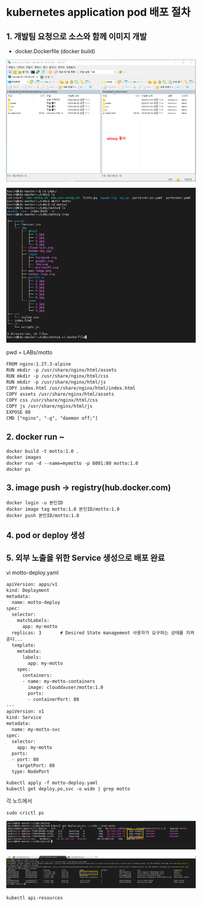 # kubernetes application pod 배포 절차

## 1. 개발팀 요청으로 소스와 함께 이미지 개발
- docker.Dockerfile (docker build)

![](./IMG/20250704/0011.png)

![](./IMG/20250704/0010.png)

pwd = LABs/motto

```
FROM nginx:1.27.3-alpine
RUN mkdir -p /usr/share/nginx/html/assets
RUN mkdir -p /usr/share/nginx/html/css
RUN mkdir -p /usr/share/nginx/html/js
COPY index.html /usr/share/nginx/html/index.html
COPY assets /usr/share/nginx/html/assets
COPY css /usr/share/nginx/html/css
COPY js /usr/share/nginx/html/js
EXPOSE 80
CMD ["nginx", "-g", "daemon off;"]

```
## 2. docker run ~ 

```
docker build -t motto:1.0 .
docker images
docker run -d --name=mymotto -p 8001:80 motto:1.0
docker ps

```
## 3. image push -> registry(hub.docker.com)
```
docker login -u 본인ID
docker image tag motto:1.0 본인ID/motto:1.0
docker push 본인ID/motto:1.0
```
## 4. pod or deploy 생성

## 5. 외부 노출을 위한 Service 생성으로 배포 완료

vi motto-deploy.yaml
```
apiVersion: apps/v1
kind: Deployment
metadata:
  name: motto-deploy
spec:
  selector:
    matchLabels:
      app: my-motto
  replicas: 3       # Desired State management 사용자가 요구하는 상태를 지켜준다...
  template:
    metadata:
      labels:
        app: my-motto
    spec:
      containers:
      - name: my-motto-containers
        image: clouddxuser/motto:1.0
        ports:
        - containerPort: 80
---
apiVersion: v1
kind: Service
metadata:
  name: my-motto-svc
spec:
  selector:
    app: my-motto
  ports:
  - port: 80
    targetPort: 80
  type: NodePort
```
```
kubectl apply -f motto-deploy.yaml
kubectl get deploy,po,svc -o wide | grep motto
```

각 노드에서 
```
sudo crictl ps
```

![](./IMG/20250704/0013.png)


![](./IMG/20250704/0012.png)

```
kubectl api-resources 
```